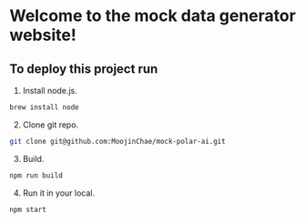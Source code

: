# Welcome to the mock data generator website!

## To deploy this project run

1. Install node.js.
```bash
brew install node
```

2. Clone git repo.
```bash
git clone git@github.com:MoojinChae/mock-polar-ai.git
```

3. Build.
```bash
npm run build
```

4. Run it in your local.
```bash
npm start
```